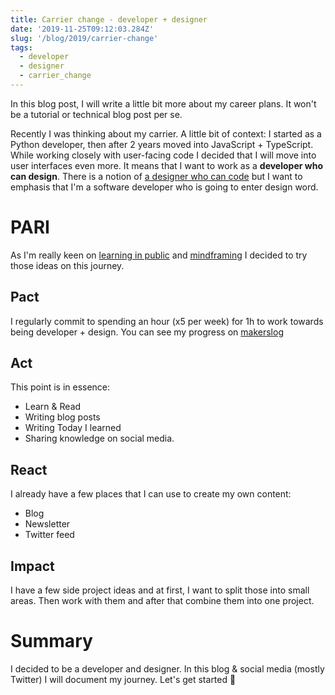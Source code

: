 ```yaml
---
title: Carrier change - developer + designer
date: '2019-11-25T09:12:03.284Z'
slug: '/blog/2019/carrier-change'
tags:
  - developer
  - designer
  - carrier_change
---
```


In this blog post, I will write a little bit more about my career plans. It won't be a tutorial or technical blog post per se.

Recently I was thinking about my carrier. A little bit of context: I started as a Python developer, then after 2 years moved into JavaScript + TypeScript. While working closely with user-facing code I decided that I will move into user interfaces even more. It means that I want to work as a **developer who can design**. There is a notion of [a designer who can code](<[https://www.invisionapp.com/inside-design/becoming-a-designer-who-codes/](https://www.invisionapp.com/inside-design/becoming-a-designer-who-codes/)>) but I want to emphasis that I'm a software developer who is going to enter design word.

# PARI

As I'm really keen on [learning in public](<[https://www.swyx.io/writing/learn-in-public/](https://www.swyx.io/writing/learn-in-public/)>) and [mindframing](<[https://nesslabs.com/mindframing](https://nesslabs.com/mindframing)>) I decided to try those ideas on this journey.

## Pact

I regularly commit to spending an hour (x5 per week) for 1h to work towards being developer + design. You can see my progress on [makerslog](https://getmakerlog.com/@krzysztof_zuraw)

## Act

This point is in essence:

- Learn & Read
- Writing blog posts
- Writing Today I learned
- Sharing knowledge on social media.

## React

I already have a few places that I can use to create my own content:

- Blog
- Newsletter
- Twitter feed

## Impact

I have a few side project ideas and at first, I want to split those into small areas. Then work with them and after that combine them into one project.

# Summary

I decided to be a developer and designer. In this blog & social media (mostly Twitter) I will document my journey. Let's get started 🎉
